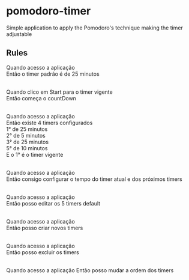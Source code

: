 # pomodoro-timer
Simple application to apply the Pomodoro's technique making the timer adjustable



## Rules
Quando acesso a aplicação <br />
Então o timer padrão é de 25 minutos <br />
 <br />

Quando clico em Start para o timer vigente <br />
Então começa o countDown <br />
 <br />

Quando acesso a aplicação <br />
Então existe 4 timers configurados <br />
1° de 25 minutos <br />
2° de 5 minutos <br />
3° de 25 minutos <br />
5° de 10 minutos <br />
E o 1° é o timer vigente <br />
 <br />

Quando acesso a aplicação <br />
Então consigo configurar o tempo do timer atual e dos próximos timers <br />
 <br />

Quando acesso a aplicação <br />
Então posso editar os 5 timers default <br />
 <br />

Quando acesso a aplicação <br />
Então posso criar novos timers  <br />
 <br />

Quando acesso a aplicação <br />
Então posso excluir os timers  <br />
 <br />

Quando acesso a aplicação
Então posso mudar a ordem dos timers
<br />

